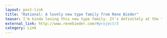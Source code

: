 ```yaml
---
layout: post-link
title: "Rational: A lovely new type family from Rene Bieder"
teaser: I'm kinda loving this new type family. It's definitely at the top of my  wish list.
external_link: http://www.renebieder.com/#project/5
category: Link
---
```

